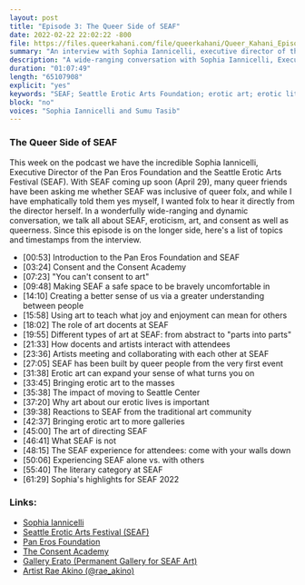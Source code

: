 ```yaml
---
layout: post
title: "Episode 3: The Queer Side of SEAF"
date: 2022-02-22 22:02:22 -800
file: https://files.queerkahani.com/file/queerkahani/Queer_Kahani_Episode_003.mp3
summary: "An interview with Sophia Iannicelli, executive director of the upcoming Seattle Erotic Arts Festival (SEAF) and the Pan Eros Foundation."
description: "A wide-ranging conversation with Sophia Iannicelli, Executive Director of the Pan Eros Foundation and the Seattle Erotic Arts Festival (SEAF), about SEAF, eroticism, art, consent, as well as queerness."
duration: "01:07:49" 
length: "65107908"
explicit: "yes" 
keywords: "SEAF; Seattle Erotic Arts Foundation; erotic art; erotic literature; consent; Pan Eros Foundation; Consent Academy; Sophia Iannicelli; Gallery Erato"
block: "no" 
voices: "Sophia Iannicelli and Sumu Tasib"
---
```


### The Queer Side of SEAF

This week on the podcast we have the incredible Sophia Iannicelli, Executive Director of the Pan Eros Foundation and the Seattle Erotic Arts Festival (SEAF). With SEAF coming up soon (April 29), many queer friends have been asking me whether SEAF was inclusive of queer folx, and while I have emphatically told them yes myself, I wanted folx to hear it directly from the director herself. In a wonderfully wide-ranging and dynamic conversation, we talk all about SEAF, eroticism, art, and consent as well as queerness. Since this episode is on the longer side, here's a list of topics and timestamps from the interview.

* [00:53] Introduction to the Pan Eros Foundation and SEAF
* [03:24] Consent and the Consent Academy
* [07:23] "You can't consent to art"
* [09:48] Making SEAF a safe space to be bravely uncomfortable in
* [14:10] Creating a better sense of us via a greater understanding between people
* [15:58] Using art to teach what joy and enjoyment can mean for others
* [18:02] The role of art docents at SEAF
* [19:55] Different types of art at SEAF: from abstract to "parts into parts"
* [21:33] How docents and artists interact with attendees
* [23:36] Artists meeting and collaborating with each other at SEAF
* [27:05] SEAF has been built by queer people from the very first event
* [31:38] Erotic art can expand your sense of what turns you on
* [33:45] Bringing erotic art to the masses
* [35:38] The impact of moving to Seattle Center
* [37:20] Why art about our erotic lives is important
* [39:38] Reactions to SEAF from the traditional art community
* [42:37] Bringing erotic art to more galleries 
* [45:00] The art of directing SEAF
* [46:41] What SEAF is not
* [48:15] The SEAF experience for attendees: come with your walls down
* [50:06] Experiencing SEAF alone vs. with others
* [55:40] The literary category at SEAF
* [61:29] Sophia's highlights for SEAF 2022

### Links: 

* [Sophia Iannicelli](https://www.linkedin.com/in/sophia-iannicelli-9377b36/)
* [Seattle Erotic Arts Festival (SEAF)](https://www.seattleerotic.org/the-festival/)
* [Pan Eros Foundation](https://www.pan-eros.org/)
* [The Consent Academy](https://www.consent.academy/)
* [Gallery Erato (Permanent Gallery for SEAF Art)](https://www.pan-eros.org/galleryerato/)
* [Artist Rae Akino (@rae_akino)](https://www.instagram.com/rae_akino/)
